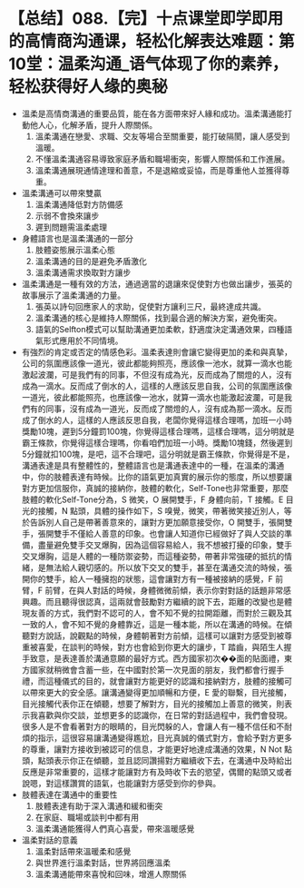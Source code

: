 # 【总结】088.【完】十点课堂即学即用的高情商沟通课，轻松化解表达难题：第10堂：温柔沟通_语气体现了你的素养，轻松获得好人缘的奥秘

-   溫柔是高情商溝通的重要品質，能在各方面帶來好人緣和成功。溫柔溝通能打動他人心，化解矛盾，提升人際關係。
    1.  溫柔溝通在戀愛、求職、交友等場合至關重要，能打破隔閡，讓人感受到溫暖。
    2.  不懂溫柔溝通容易導致家庭矛盾和職場衝突，影響人際關係和工作進展。
    3.  溫柔溝通展現通情達理和善意，不是退縮或妥協，而是尊重他人並獲得尊重。
-   溫柔溝通可以帶來雙贏
    1.  溫柔溝通降低對方防備感
    2.  示弱不會換來讓步
    3.  遲到問題需溫柔處理
-   身體語言也是溫柔溝通的一部分
    1.  肢體姿態展示溫柔心態
    2.  溫柔溝通的目的是避免矛盾激化
    3.  溫柔溝通需求換取對方讓步
-   溫柔溝通是一種有效的方法，通過適當的退讓來促使對方也做出讓步，張英的故事展示了溫柔溝通的力量。
    1.  張英以詩句回應家人的求助，促使對方讓利三尺，最終達成共識。
    2.  溫柔溝通的核心是維持人際關係，找到最合適的解決方案，避免衝突。
    3.  語氣的Selfton模式可以幫助溝通更加柔軟，舒適度決定溝通效果，四種語氣形式應用於不同情境。
-   有強烈的肯定或否定的情感色彩。溫柔表達則會讓它變得更加的柔和與真摯，公司的氛圍應該像一道光，彼此都能夠照亮，應該像一池水，就算一滴水也能激起波瀾，可是我們有的同事，不但沒有成為光，反而成為了關燈的人，沒有成為一滴水。反而成了倒水的人，這樣的人應該反思自我，公司的氛圍應該像一道光，彼此都能照亮，也應該像一池水，就算一滴水也能激起波瀾，可是我們有的同事，沒有成為一道光，反而成了關燈的人，沒有成為那一滴水。反而成了倒水的人，這樣的人應該反思自我，老闆你覺得這樣合理嗎，加班一小時獎勵10塊，遲到5分鐘罰100塊，你覺得這樣合理嗎，這樣合理嗎，這分明就是霸王條款，你覺得這樣合理嗎，你看咱們加班一小時。獎勵10塊錢，然後遲到5分鐘就扣100塊，是吧，這不合理吧，這分明就是霸王條款，你覺得是不是，溝通表達是具有整體性的，整體語言也是溝通表達中的一種，在溫柔的溝通中，你的肢體表達有時候。比你的語氣更加真實的展示你的態度，所以想要讓對方更加信服你，真誠的接納你，肢體的軟化，Self-Tone也非常重要，那麼肢體的軟化Self-Tone分為，S 微笑，O 展開雙手，F 身體向前，T 接觸。E 目光的接觸，N 點頭，具體的操作如下，S 嗅覺，微笑，帶著微笑接近別人，等於告訴別人自己是帶著善意來的，讓對方更加願意接受你，O 開雙手，張開雙手，張開雙手不僅給人善意的印象。也會讓人知道你已經做好了與人交談的準備，盡量避免雙手交叉爆胸，因為這個容易給人，我不想被打擾的印象，雙手交叉爆胸，這是人體的一種防禦姿勢，而這種姿勢，帶著非常強硬的抵抗的情緒，是無法給人親切感的。所以放下交叉的雙手，甚至在溝通交流的時候，張開你的雙手，給人一種擁抱的狀態，這會讓對方有一種被接納的感覺，F 前臂，F 前臂，在與人對話的時候，身體微微前傾，表示你對對話的話題非常感興趣。而且聽得很認真，這兩就會鼓勵對方繼續的說下去，距離的改變也是體現友善的方式，我們對不認可的人，會不知不覺的拉開距離，而對於三觀及其一致的人，會不知不覺的身體靠近，這是一種本能，所以在溝通的時候。在傾聽對方說話，說觀點的時候，身體朝著對方前傾，這樣可以讓對方感受到被尊重被喜愛，在談判的時候，對方也會給到你更大的讓步，T 踏齒，與陌生人握手致意，是表達善於溝通意願的最好方式。西方國家初次��面的貼面禮，東方國家就稍微會含蓄一些，在中國對於第一次見面的朋友，我們都會行握手禮，而這種儀式的目的，就會讓對方能更好的認識和接納對方，肢體的接觸可以帶來更大的安全感。讓溝通變得更加順暢和方便，E 愛的聯繫，目光接觸，目光接觸代表你正在傾聽，想要了解對方，目光的接觸加上善意的微笑，則表示我喜歡與你交談，並想更多的認識你，在日常的對話過程中，我們會發現。很多人是不會看著對方的眼睛的，目光閃躲的人，會讓人有一種不信任和不耐煩的指示，這很容易讓溝通變得尷尬，目光真誠的儀式對方，會給予對方更多的尊重，讓對方接收到被認可的信息，才能更好地達成溝通的效果，N Not 點頭，點頭表示你正在傾聽，並且認同讚揚對方繼續收下去，在溝通中及時給出反應是非常重要的，這樣才能讓對方有及時收下去的慾望，偶爾的點頭又或者說嗯，對這樣讚賞的語氣，也能讓對方感受到你的參與。
-   肢體表達在溝通中的重要性
    1.  肢體表達有助于深入溝通和緩和衝突
    2.  在家庭、職場或談判中都有用
    3.  溫柔溝通能獲得人們真心喜愛，帶來溫暖感覺
-   溫柔對話的意義
    1.  溫柔對話帶來溫暖柔和感覺
    2.  與世界進行溫柔對話，世界將回應溫柔
    3.  溫柔溝通能帶來喜悅和回味，增進人際關係